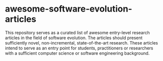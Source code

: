 # awesome-software-evolution-articles
This repository serves as a curated list of awesome entry-level research articles in the field of software evolution. The articles should present sufficiently novel, non-incremental, state-of-the-art research. These articles intend to serve as an entry point for students, practitioners or researchers with a sufficient computer science or software engineering background.
